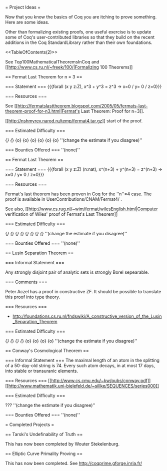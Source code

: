 = Project Ideas =

Now that you know the basics of Coq you are itching to prove something.  Here are some ideas.

Other than formalizing existing proofs, one useful exercise is to update some of Coq's user-contributed libraries so that they build on the recent additions in the Coq StandardLibrary rather than their own foundations.
 
<<TableOfContents(2)>>

See Top100MathematicalTheoremsInCoq and [[http://www.cs.ru.nl/~freek/100/|Formalizing 100 Theorems]]

== Fermat Last Theorem for n = 3 ==

=== Statement ===
{{{forall (x y z:Z), x^3 + y^3 = z^3 -> x=0 \/ y= 0 \/ z=0}}}

=== Resources ===

See [[http://fermatslasttheorem.blogspot.com/2005/05/fermats-last-theorem-proof-for-n3.html|Fermat's Last Theorem: Proof for n=3]].

[[http://nshmyrev.narod.ru/temp/fermat4.tar.gz]] start of the proof.

=== Estimated Difficulty ===

{*} {*} {o} {o} {o} {o} {o} {o} ''(change the estimate if you disagree)''

=== Bounties Offered ===
''(none)''

== Fermat Last Theorem ==

=== Statement ===
{{{forall (x y z:Z) (n:nat), x^(n+3) + y^(n+3) = z^(n+3) -> x=0 \/ y= 0 \/ z=0}}}

=== Resources ===

Fermat's last theorem has been proven in Coq for the ''n''=4 case. The proof is available in UserContributions/CNAM/Fermat4/ .

See also, [[http://www.cs.rug.nl/~wim/fermat/wilesEnglish.html|Computer verification of Wiles' proof of Fermat's Last Theorem]]

=== Estimated Difficulty ===

{*} {*} {*} {*} {*} {*} {*} {*} ''(change the estimate if you disagree)''

=== Bounties Offered ===
''(none)''

== Lusin Separation Theorem ==

=== Informal Statement ===

Any strongly disjoint pair of analytic sets is strongly Borel sepearable.

=== Comments ===

Peter Aczel has a proof in constructive ZF.  It should be possible to translate this proof into type theory.

=== Resources ===

 * http://foundations.cs.ru.nl/fndswiki/A_constructive_version_of_the_Lusin_Separation_Theorem

=== Estimated Difficulty ===

{*} {*} {*} {*} {o} {o} {o} {o} ''(change the estimate if you disagree)''

== Conway's Cosmological Theorem ==

=== Informal Statement ===
The maximal length of an atom in the splitting of a 50-day-old 
string is 74. Every such atom decays, in at most 17 days, into stable 
or transuranic elements.

=== Resources ===
[[http://www.cs.cmu.edu/~kw/pubs/conway.pdf]]
[[http://www.mathematik.uni-bielefeld.de/~sillke/SEQUENCES/series000]]

=== Estimated Difficulty ===

??? ''(change the estimate if you disagree)''

=== Bounties Offered ===
''(none)''

= Completed Projects =

== Tarski's Undefinability of Truth ==

This has now been completed by Wouter Stekelenburg.

== Elliptic Curve Primality Proving ==

This has now been completed.  See http://coqprime.gforge.inria.fr/
